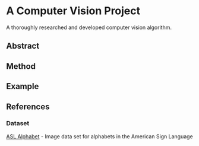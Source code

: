 # A Computer Vision Project
A thoroughly researched and developed computer vision algorithm.

## Abstract


## Method 


## Example 


## References


### Dataset
[ASL Alphabet](https://www.kaggle.com/datasets/grassknoted/asl-alphabet/data) - Image data set for alphabets in the American Sign Language



